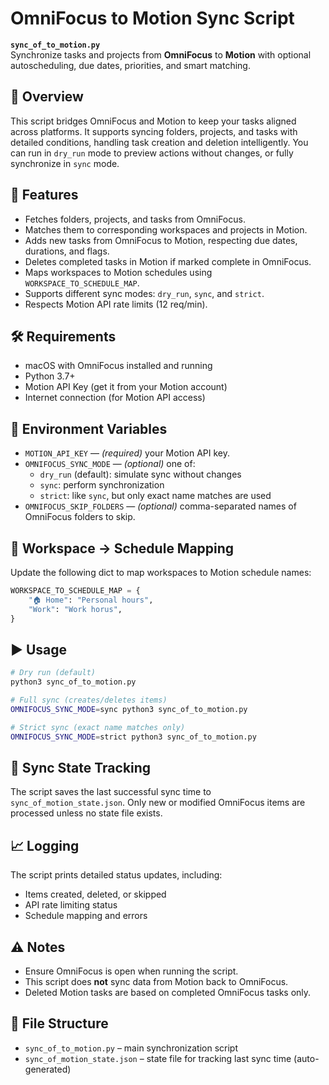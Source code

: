 # OmniFocus to Motion Sync Script

**`sync_of_to_motion.py`**  
Synchronize tasks and projects from **OmniFocus** to **Motion** with optional autoscheduling, due dates, priorities, and smart matching.

## 🚀 Overview

This script bridges OmniFocus and Motion to keep your tasks aligned across platforms. It supports syncing folders, projects, and tasks with detailed conditions, handling task creation and deletion intelligently. You can run in `dry_run` mode to preview actions without changes, or fully synchronize in `sync` mode.

## 🔧 Features

- Fetches folders, projects, and tasks from OmniFocus.
- Matches them to corresponding workspaces and projects in Motion.
- Adds new tasks from OmniFocus to Motion, respecting due dates, durations, and flags.
- Deletes completed tasks in Motion if marked complete in OmniFocus.
- Maps workspaces to Motion schedules using `WORKSPACE_TO_SCHEDULE_MAP`.
- Supports different sync modes: `dry_run`, `sync`, and `strict`.
- Respects Motion API rate limits (12 req/min).

## 🛠️ Requirements

- macOS with OmniFocus installed and running
- Python 3.7+
- Motion API Key (get it from your Motion account)
- Internet connection (for Motion API access)

## 🔐 Environment Variables

- `MOTION_API_KEY` — *(required)* your Motion API key.
- `OMNIFOCUS_SYNC_MODE` — *(optional)* one of:
  - `dry_run` (default): simulate sync without changes
  - `sync`: perform synchronization
  - `strict`: like `sync`, but only exact name matches are used
- `OMNIFOCUS_SKIP_FOLDERS` — *(optional)* comma-separated names of OmniFocus folders to skip.

## 📅 Workspace → Schedule Mapping

Update the following dict to map workspaces to Motion schedule names:

```python
WORKSPACE_TO_SCHEDULE_MAP = {
    "🏠 Home": "Personal hours",
    "Work": "Work horus",
}
```

## ▶️ Usage

```bash
# Dry run (default)
python3 sync_of_to_motion.py

# Full sync (creates/deletes items)
OMNIFOCUS_SYNC_MODE=sync python3 sync_of_to_motion.py

# Strict sync (exact name matches only)
OMNIFOCUS_SYNC_MODE=strict python3 sync_of_to_motion.py
```

## 💾 Sync State Tracking

The script saves the last successful sync time to `sync_of_motion_state.json`. Only new or modified OmniFocus items are processed unless no state file exists.

## 📈 Logging

The script prints detailed status updates, including:
- Items created, deleted, or skipped
- API rate limiting status
- Schedule mapping and errors

## ⚠️ Notes

- Ensure OmniFocus is open when running the script.
- This script does **not** sync data from Motion back to OmniFocus.
- Deleted Motion tasks are based on completed OmniFocus tasks only.

## 📂 File Structure

- `sync_of_to_motion.py` – main synchronization script
- `sync_of_motion_state.json` – state file for tracking last sync time (auto-generated)

